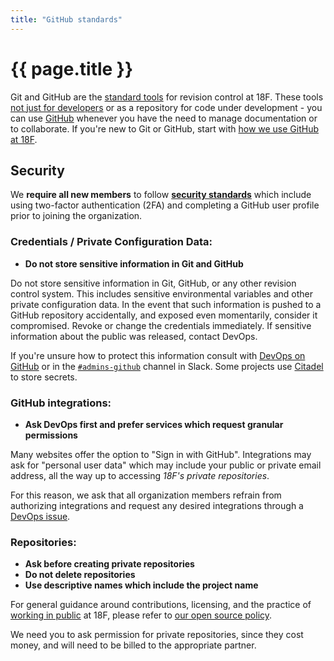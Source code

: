 ```yaml
---
title: "GitHub standards"
---
```

# {{ page.title }}

Git and GitHub are the [standard tools](https://github.com/18F/DevOps#approved-toolchain) for revision control at 18F. These tools [not just for developers](https://18f.gsa.gov/2015/03/03/how-to-use-github-and-the-terminal-a-guide/) or as a repository for code under development - you can use [GitHub](https://guides.github.com/introduction/flow/) whenever you have the need to manage documentation or to collaborate. If you're new to Git or GitHub, start with [how we use GitHub at 18F](https://hub.18f.us/private/github-work/).


## Security

We **require all new members** to follow **[security standards](https://github.com/fisma-ready/github#readme)** which include using two-factor authentication (2FA) and completing a GitHub user profile prior to joining the organization. 

### Credentials / Private Configuration Data:

- **Do not store sensitive information in Git and GitHub**

Do not store sensitive information in Git, GitHub, or any other revision control system. This includes sensitive environmental variables and other private configuration data. In the event that such information is pushed to a GitHub repository accidentally, and exposed even momentarily, consider it compromised. Revoke or change the credentials immediately. If sensitive information about the public was released, contact DevOps.

If you're unsure how to protect this information consult with [DevOps on GitHub](https://github.com/18F/DevOps/issues) or in the [`#admins-github`](https://18f.slack.com/messages/admins-slack/) channel in Slack. Some projects use [Citadel](https://github.com/poise/citadel) to store secrets.

### GitHub integrations:

- **Ask DevOps first and prefer services which request granular permissions**

Many websites offer the option to "Sign in with GitHub". Integrations may ask for "personal user data" which may include your public or private email address, all the way up to accessing *18F's private repositories*.

For this reason, we ask that all organization members refrain from authorizing integrations and request any desired integrations through a [DevOps issue](https://github.com/18F/DevOps/issues).

### Repositories:

- **Ask before creating private repositories**
- **Do not delete repositories**
- **Use descriptive names which include the project name**

For general guidance around contributions, licensing, and the practice of [working in public](https://18f.gsa.gov/2014/07/31/working-in-public-from-day-1/) at 18F, please refer to [our open source policy](https://github.com/18F/open-source-policy/blob/master/practice.md). 

We need you to ask permission for private repositories, since they cost money, and will need to be billed to the appropriate partner.
